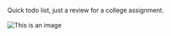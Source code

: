 Quick todo list, just a review for a college assignment. <br> <br>
![This is an image](https://github.com/Rafl27/pureJSTodoList/blob/master/pic.png)
